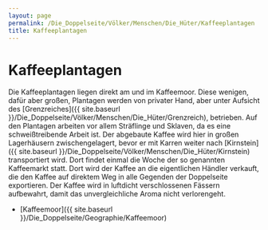 ```yaml
---
layout: page
permalink: /Die_Doppelseite/Völker/Menschen/Die_Hüter/Kaffeeplantagen
title: Kaffeeplantagen
---
```


# Kaffeeplantagen

Die Kaffeeplantagen liegen direkt am und im Kaffeemoor. Diese wenigen, dafür aber großen, Plantagen werden von privater Hand, aber unter Aufsicht des [Grenzreiches]({{ site.baseurl }}/Die_Doppelseite/Völker/Menschen/Die_Hüter/Grenzreich), betrieben. Auf den Plantagen arbeiten vor allem Sträflinge und Sklaven, da es eine schweißtreibende Arbeit ist. Der abgebaute Kaffee wird hier in großen Lagerhäusern zwischengelagert, bevor er mit Karren weiter nach [Kirnstein]({{ site.baseurl }}/Die_Doppelseite/Völker/Menschen/Die_Hüter/Kirnstein) transportiert wird. Dort findet einmal die Woche der so genannten Kaffeemarkt statt. Dort wird der Kaffee an die eigentlichen Händler verkauft, die den Kaffee auf direktem Weg in alle Gegenden der Doppelseite exportieren. Der Kaffee wird in luftdicht verschlossenen Fässern aufbewahrt, damit das unvergleichliche Aroma nicht verlorengeht.

- [Kaffeemoor]({{ site.baseurl }}/Die_Doppelseite/Geographie/Kaffeemoor)
